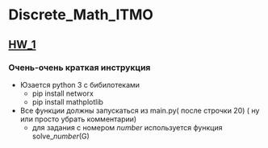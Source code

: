 # Discrete_Math_ITMO 
## [HW_1](https://github.com/Kre4/Discrete_Math_ITMO/tree/master/HW_1)
### Очень-очень краткая инструкция
* Юзается python 3 с бибилотеками
  * pip install networx
  * pip install mathplotlib
* Все функции должны запускаться из main.py( после строчки 20) ( ну или просто убрать комментарии)
  * для задания с номером *number* используется функция solve_*number*(G)
